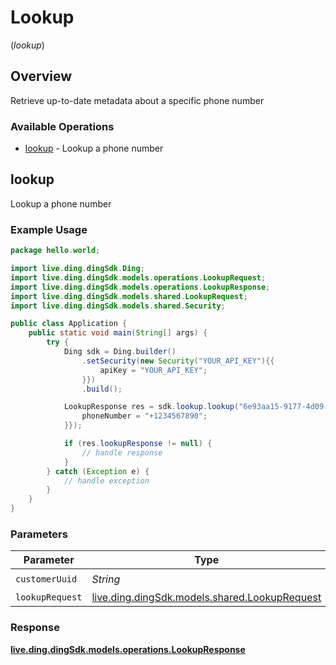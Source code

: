 # Lookup
(*lookup*)

## Overview

Retrieve up-to-date metadata about a specific phone number

### Available Operations

* [lookup](#lookup) - Lookup a phone number

## lookup

Lookup a phone number

### Example Usage

```java
package hello.world;

import live.ding.dingSdk.Ding;
import live.ding.dingSdk.models.operations.LookupRequest;
import live.ding.dingSdk.models.operations.LookupResponse;
import live.ding.dingSdk.models.shared.LookupRequest;
import live.ding.dingSdk.models.shared.Security;

public class Application {
    public static void main(String[] args) {
        try {
            Ding sdk = Ding.builder()
                .setSecurity(new Security("YOUR_API_KEY"){{
                    apiKey = "YOUR_API_KEY";
                }})
                .build();

            LookupResponse res = sdk.lookup.lookup("6e93aa15-9177-4d09-8395-b69ce50db1c8", new LookupRequest(){{
                phoneNumber = "+1234567890";
            }});

            if (res.lookupResponse != null) {
                // handle response
            }
        } catch (Exception e) {
            // handle exception
        }
    }
}
```

### Parameters

| Parameter                                                                             | Type                                                                                  | Required                                                                              | Description                                                                           |
| ------------------------------------------------------------------------------------- | ------------------------------------------------------------------------------------- | ------------------------------------------------------------------------------------- | ------------------------------------------------------------------------------------- |
| `customerUuid`                                                                        | *String*                                                                              | :heavy_check_mark:                                                                    | N/A                                                                                   |
| `lookupRequest`                                                                       | [live.ding.dingSdk.models.shared.LookupRequest](../../models/shared/LookupRequest.md) | :heavy_minus_sign:                                                                    | N/A                                                                                   |


### Response

**[live.ding.dingSdk.models.operations.LookupResponse](../../models/operations/LookupResponse.md)**

